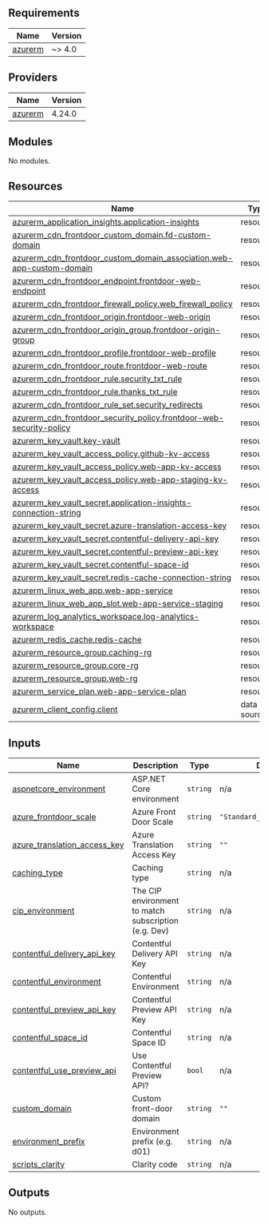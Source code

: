 <!-- BEGIN_TF_DOCS -->
## Requirements

| Name | Version |
|------|---------|
| <a name="requirement_azurerm"></a> [azurerm](#requirement\_azurerm) | ~> 4.0 |

## Providers

| Name | Version |
|------|---------|
| <a name="provider_azurerm"></a> [azurerm](#provider\_azurerm) | 4.24.0 |

## Modules

No modules.

## Resources

| Name | Type |
|------|------|
| [azurerm_application_insights.application-insights](https://registry.terraform.io/providers/hashicorp/azurerm/latest/docs/resources/application_insights) | resource |
| [azurerm_cdn_frontdoor_custom_domain.fd-custom-domain](https://registry.terraform.io/providers/hashicorp/azurerm/latest/docs/resources/cdn_frontdoor_custom_domain) | resource |
| [azurerm_cdn_frontdoor_custom_domain_association.web-app-custom-domain](https://registry.terraform.io/providers/hashicorp/azurerm/latest/docs/resources/cdn_frontdoor_custom_domain_association) | resource |
| [azurerm_cdn_frontdoor_endpoint.frontdoor-web-endpoint](https://registry.terraform.io/providers/hashicorp/azurerm/latest/docs/resources/cdn_frontdoor_endpoint) | resource |
| [azurerm_cdn_frontdoor_firewall_policy.web_firewall_policy](https://registry.terraform.io/providers/hashicorp/azurerm/latest/docs/resources/cdn_frontdoor_firewall_policy) | resource |
| [azurerm_cdn_frontdoor_origin.frontdoor-web-origin](https://registry.terraform.io/providers/hashicorp/azurerm/latest/docs/resources/cdn_frontdoor_origin) | resource |
| [azurerm_cdn_frontdoor_origin_group.frontdoor-origin-group](https://registry.terraform.io/providers/hashicorp/azurerm/latest/docs/resources/cdn_frontdoor_origin_group) | resource |
| [azurerm_cdn_frontdoor_profile.frontdoor-web-profile](https://registry.terraform.io/providers/hashicorp/azurerm/latest/docs/resources/cdn_frontdoor_profile) | resource |
| [azurerm_cdn_frontdoor_route.frontdoor-web-route](https://registry.terraform.io/providers/hashicorp/azurerm/latest/docs/resources/cdn_frontdoor_route) | resource |
| [azurerm_cdn_frontdoor_rule.security_txt_rule](https://registry.terraform.io/providers/hashicorp/azurerm/latest/docs/resources/cdn_frontdoor_rule) | resource |
| [azurerm_cdn_frontdoor_rule.thanks_txt_rule](https://registry.terraform.io/providers/hashicorp/azurerm/latest/docs/resources/cdn_frontdoor_rule) | resource |
| [azurerm_cdn_frontdoor_rule_set.security_redirects](https://registry.terraform.io/providers/hashicorp/azurerm/latest/docs/resources/cdn_frontdoor_rule_set) | resource |
| [azurerm_cdn_frontdoor_security_policy.frontdoor-web-security-policy](https://registry.terraform.io/providers/hashicorp/azurerm/latest/docs/resources/cdn_frontdoor_security_policy) | resource |
| [azurerm_key_vault.key-vault](https://registry.terraform.io/providers/hashicorp/azurerm/latest/docs/resources/key_vault) | resource |
| [azurerm_key_vault_access_policy.github-kv-access](https://registry.terraform.io/providers/hashicorp/azurerm/latest/docs/resources/key_vault_access_policy) | resource |
| [azurerm_key_vault_access_policy.web-app-kv-access](https://registry.terraform.io/providers/hashicorp/azurerm/latest/docs/resources/key_vault_access_policy) | resource |
| [azurerm_key_vault_access_policy.web-app-staging-kv-access](https://registry.terraform.io/providers/hashicorp/azurerm/latest/docs/resources/key_vault_access_policy) | resource |
| [azurerm_key_vault_secret.application-insights-connection-string](https://registry.terraform.io/providers/hashicorp/azurerm/latest/docs/resources/key_vault_secret) | resource |
| [azurerm_key_vault_secret.azure-translation-access-key](https://registry.terraform.io/providers/hashicorp/azurerm/latest/docs/resources/key_vault_secret) | resource |
| [azurerm_key_vault_secret.contentful-delivery-api-key](https://registry.terraform.io/providers/hashicorp/azurerm/latest/docs/resources/key_vault_secret) | resource |
| [azurerm_key_vault_secret.contentful-preview-api-key](https://registry.terraform.io/providers/hashicorp/azurerm/latest/docs/resources/key_vault_secret) | resource |
| [azurerm_key_vault_secret.contentful-space-id](https://registry.terraform.io/providers/hashicorp/azurerm/latest/docs/resources/key_vault_secret) | resource |
| [azurerm_key_vault_secret.redis-cache-connection-string](https://registry.terraform.io/providers/hashicorp/azurerm/latest/docs/resources/key_vault_secret) | resource |
| [azurerm_linux_web_app.web-app-service](https://registry.terraform.io/providers/hashicorp/azurerm/latest/docs/resources/linux_web_app) | resource |
| [azurerm_linux_web_app_slot.web-app-service-staging](https://registry.terraform.io/providers/hashicorp/azurerm/latest/docs/resources/linux_web_app_slot) | resource |
| [azurerm_log_analytics_workspace.log-analytics-workspace](https://registry.terraform.io/providers/hashicorp/azurerm/latest/docs/resources/log_analytics_workspace) | resource |
| [azurerm_redis_cache.redis-cache](https://registry.terraform.io/providers/hashicorp/azurerm/latest/docs/resources/redis_cache) | resource |
| [azurerm_resource_group.caching-rg](https://registry.terraform.io/providers/hashicorp/azurerm/latest/docs/resources/resource_group) | resource |
| [azurerm_resource_group.core-rg](https://registry.terraform.io/providers/hashicorp/azurerm/latest/docs/resources/resource_group) | resource |
| [azurerm_resource_group.web-rg](https://registry.terraform.io/providers/hashicorp/azurerm/latest/docs/resources/resource_group) | resource |
| [azurerm_service_plan.web-app-service-plan](https://registry.terraform.io/providers/hashicorp/azurerm/latest/docs/resources/service_plan) | resource |
| [azurerm_client_config.client](https://registry.terraform.io/providers/hashicorp/azurerm/latest/docs/data-sources/client_config) | data source |

## Inputs

| Name | Description | Type | Default | Required |
|------|-------------|------|---------|:--------:|
| <a name="input_aspnetcore_environment"></a> [aspnetcore\_environment](#input\_aspnetcore\_environment) | ASP.NET Core environment | `string` | n/a | yes |
| <a name="input_azure_frontdoor_scale"></a> [azure\_frontdoor\_scale](#input\_azure\_frontdoor\_scale) | Azure Front Door Scale | `string` | `"Standard_AzureFrontDoor"` | no |
| <a name="input_azure_translation_access_key"></a> [azure\_translation\_access\_key](#input\_azure\_translation\_access\_key) | Azure Translation Access Key | `string` | `""` | no |
| <a name="input_caching_type"></a> [caching\_type](#input\_caching\_type) | Caching type | `string` | n/a | yes |
| <a name="input_cip_environment"></a> [cip\_environment](#input\_cip\_environment) | The CIP environment to match subscription (e.g. Dev) | `string` | n/a | yes |
| <a name="input_contentful_delivery_api_key"></a> [contentful\_delivery\_api\_key](#input\_contentful\_delivery\_api\_key) | Contentful Delivery API Key | `string` | n/a | yes |
| <a name="input_contentful_environment"></a> [contentful\_environment](#input\_contentful\_environment) | Contentful Environment | `string` | n/a | yes |
| <a name="input_contentful_preview_api_key"></a> [contentful\_preview\_api\_key](#input\_contentful\_preview\_api\_key) | Contentful Preview API Key | `string` | n/a | yes |
| <a name="input_contentful_space_id"></a> [contentful\_space\_id](#input\_contentful\_space\_id) | Contentful Space ID | `string` | n/a | yes |
| <a name="input_contentful_use_preview_api"></a> [contentful\_use\_preview\_api](#input\_contentful\_use\_preview\_api) | Use Contentful Preview API? | `bool` | n/a | yes |
| <a name="input_custom_domain"></a> [custom\_domain](#input\_custom\_domain) | Custom front-door domain | `string` | `""` | no |
| <a name="input_environment_prefix"></a> [environment\_prefix](#input\_environment\_prefix) | Environment prefix (e.g. d01) | `string` | n/a | yes |
| <a name="input_scripts_clarity"></a> [scripts\_clarity](#input\_scripts\_clarity) | Clarity code | `string` | n/a | yes |

## Outputs

No outputs.
<!-- END_TF_DOCS -->
